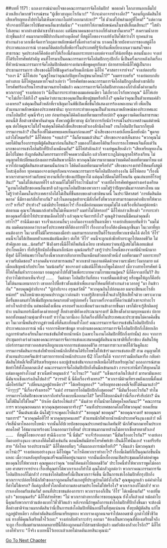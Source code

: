 ##บทที่ 1171 : แถลงการณ์น่าตกใจของคณะกรรมการจัดโอลิมปิก!
 พอตกค่ำ
โลกภายนอกเต็มไปด้วยเสียงวิพากษ์วิจารณ์ขรม
"ผู้เชี่ยวชาญอะไรกันวะ!"
"ยังจะด่าอาจารย์จางอีก?"
"ตอนที่ถูกตัดสินให้เสียเหรียญทองไปทำไมไม่เห็นพวกแกโผล่หัวออกมาล่ะหา?"
"ใช่ มัวแต่ไปพล่ามอยู่ที่ไหน!"
"แต่ความจริงจางเย่ก็ไม่ควรไปขัดขาคนอื่นเขาล้มนี่นา"
"จางเย่ทำให้ภาพลักษณ์คนในชาติเสื่อมเสียนะ!"
"ไสหัวไปเลยนะ พวกต่างชาติด่าเขาก็ช่างเถอะ แต่นี่ขนาดคนของเราเองก็ยังด่าเขางั้นเหรอ?"
สงครามน้ำลายปะทุขึ้นแล้ว!
คนมากมายตีฝีปากกันอย่างดุเดือด!
ที่สตูดิโอของจางเย่ยังเปิดไฟสว่างโร่ ทุกคนล้วนทำงานล่วงเวลาเพื่อจัดการวิกฤตภาพลักษณ์ครั้งนี้อย่างเร่งด่วน บางคนใช้เวยป๋อทางการของสตูดิโอประกาศแถลงการณ์ บางคนก็ติดต่อกับสื่อพีอาร์ในประเทศที่รู้จักกันเพื่อเบี่ยงเบนความสนใจของสาธารณะ จุดประสงค์ก็คือต้องทำให้เรื่องนี้ส่งผลกระทบทางลบต่อจางเย่ให้น้อยที่สุด
ตอนนั้นเอง จางเย่ก็ได้รับโทรศัพท์สำคัญ คนที่โทรมาเป็นคณะกรรมการจัดโอลิมปิกกรุงปักกิ่ง นี่เป็นครั้งแรกหลังเกิดเรื่องที่หัวหน้าคณะกรรมการจัดโอลิมปิกติดต่อจางเย่มาเพื่อพูดคุยกับเขา ปลายสายคือฉีอี้ไห่ผู้เป็นรองประธานกรรมการ เสียงของฉีอี้ไห่ฟังดูเคร่งเครียดเล็กน้อย
ฉีอี้ไห่ "ศาสตราจารย์จาง"
จางเย่ตอบรับ "รองฯ ฉี"
ฉีอี้ไห่เอ่ย "คุณรู้ไหมว่าคุณก่อปัญหาใหญ่ขนาดไหนไว้?"
"ผมทราบครับ" จางเย่ตอบกลับอย่างสงบ
ฉีอี้ไห่สูดลมหายใจแล้วเอ่ยว่า "โทรศัพท์ของคณะกรรมการจัดโอลิมปิกถูกสื่อต่างชาติกับโทรศัพท์ร้องเรียนโทรเข้ามาจนสายไหม้แล้ว คณะกรรมการจัดโอลิมปิกสากลเองก็กำลังตั้งคำถามกับพวกเราอยู่"
จางเย่ตอบว่า "นี่เป็นการกระทำของผมแค่คนเดียว ไม่เกี่ยวอะไรกับพวกคุณ"
ฉีอี้ไห่เอ่ย "จะไม่เกี่ยวได้ยังไง? คุณคิดว่าสถานะของคุณเป็นเพียงผู้ชมหรือยังไง? คุณคิดว่าคุณเป็นตัวแทนแค่ตัวเองเหรอ? แต่คุณเป็นตัวหลักที่เราเชิญมาในพิธีเปิดเพื่อขึ้นไปแสดงการร้องเพลงบนเวที เพื่อเป็นตัวแทนภาพลักษณ์ของประเทศชาตินะ ทุกการกระทำของคุณเป็นตัวแทนภาพลักษณ์ของประเทศและงานโอลิมปิก! คุณนี่จริงๆ เลย ก่อนทำคุณได้คิดถึงผลที่ตามมาหรือเปล่า? คุณดูความคิดเห็นสาธารณะตอนนี้สิ สื่อต่างชาติพากันด่าคุณ ทั้งพวกผู้เชี่ยวชาญ นักวิชาการกับนักวิจารณ์ในประเทศล้วนแต่ตำหนิคุณ ต่อให้คุณจะไม่ใส่ใจแต่คุณได้คิดถึงชื่อเสียงของตัวเองสักนิดไหม? งานโอลิมปิกวันแรกก็ทุบตีกรรมการแล้ว? เป็นเรื่องที่ไม่เคยพบเคยเห็นมาก่อนเลย!"
น้ำเสียงของจางเย่เอื่อยเฉื่อยยิ่งนัก "พูดจบแล้วใช่ไหมครับ?"
ฉีอี้ไห่ตอบ "จบแล้ว!"
"งั้นก็ตาผมแล้วสินะ" เสียงของจางเย่เย็นชาลง "พวกคุณไม่เคยได้ยินเรื่องการทุบตีผู้ตัดสินมาก่อนงั้นสินะ? ผมเองก็ไม่เคยได้ยินเรื่องการลงโทษคนจีนตั้งแต่วันแรกของการแข่งโอลิมปิกที่ปักกิ่งเหมือนกัน!"
ฉีอี้ไห่สำลักแล้ว!
จางเย่พูดเสียงดังว่า "เสียเหรียญทองในมือไปไม่พอ ยังถูกตัดสินโดยกรรมการที่ใจคดพวกนั้นอีก แล้วก็เพราะกฎไม่อนุญาตให้ร้องเรียน ไม่อนุญาตให้เปลี่ยนแปลงผลการตัดสินพวกนี้อีก พวกคุณไม่ควรมาถามผมว่าผมคิดถึงผลที่ตามมาไหม แต่ควรไปถามผู้ตัดสินสองสามคนนั่นก่อนว่า ได้คิดถึงผลที่ตามมาหรือยัง!"
เสียงของจางเย่ทำให้คนทั้งสตูดิโอสะดุ้งเฮือก
ทุกคนมองจางเย่คุยกับคนจากคณะกรรมการจัดโอลิมปิกอย่างงงงัน
ฉีอี้ไห่ตอบ "เรื่องนี้พวกเราสามารถร่วมกับหน่วยงานที่เกี่ยวข้องแก้ปัญหาได้ แต่คุณไปตีคนได้ที่ไหนกัน คุณเล่นบทฮีโร่อยู่สินะ!"
"ผมไม่ได้เล่นบทฮีโร่ แล้วผมก็ไม่ใช่ฮีโร่อะไรนั่นด้วย" จางเย่ถือโทรศัพท์พูดอย่างเคร่งเครียด "ดูงานโอลิมปิกของคนอื่นเขาสิ แล้วดูงานโอลิมปิกของพวกเรา ผมไม่รู้ว่าปัญหามันมาจากตรงไหน ผมไม่รู้ว่าทำไมคนในประเทศเราถึงได้ไม่เป็นที่ชื่นชอบของต่างชาติขนาดนี้ ในประวัติศาสตร์ 'การตัดสินผิดพลาด' นี่มีทางแก้สักกี่ทางกัน? แล้วในตอนสุดท้ายจะมีสักกี่ครั้งที่พวกเขาสามารถมอบคำอธิบายให้พวกเรา? หารือ? ประท้วง? แม่งมีประโยชน์อะไร! เรื่องเมื่อก่อนผมควบคุมไม่ได้ แต่เรื่องที่เกิดอยู่ต่อหน้าต่อตาผม คุณจะให้ผมแกล้งทำเป็นไม่เห็นเหรอ? ผมทำไม่ได้หรอก!"
ฉีอี้ไห่กล่าวเสียงต่ำ "การกระทำของคุณครั้งนี้ทำให้ประชาชนเดือดไปทั่ว แล้วคุณจะจัดการยังไง? คุณดูสิว่าตอนนี้มีคนด่าคุณตั้งเท่าไร?"
ฮาฉีฉีมองมา
จางจั่วและคนอื่นๆ เองก็มองจางเย่เป็นตาเดียว
จางเย่กลับตอบทันทีว่า "ผมไม่สน ผมคิดมาตลอดว่าบางครั้งประเทศชาติก็ต้องการฮีโร่ เรื่องบางเรื่องก็ต้องมีคนลุกขึ้นมา ในเวลาที่ทุกคนต้องการ ในเวลาที่ไม่มีใครยอมลงมือทำ ผมสามารถกลายเป็นฮีโร่แบบที่พวกเขาคิดได้ ต่อให้ 'ฮีโร่' คนนี้จะไม่ได้เปิดเผยตัวเลยแม้แต่นิดเดียว ต่อให้ 'ฮีโร่' คนนี้จะถูกแช่งชักหักกระดูกไปตลอดชีวิต ไม่สำคัญเลย ผม...น้อมรับ!"
ฟังถึงตรงนี้ฉีอี้ไห่ก็พลันนิ่งเงียบ เขาค้นพบว่าตนปฏิเสธไม่ได้เลยแม้แต่ประโยคเดียว ทั้งยังรู้สึกนับถือขึ้นมาเล็กน้อย
คุณน้อมรับ?
เขารู้ว่าประโยคนี้ของจางเย่มีน้ำหนักมากที่สุด!
ฉีอี้ไห่ค้นพบว่าในเรื่องนี้พวกเขากลับกลายเป็นเหมือนตัวตลกตัวหนึ่ง!
ผลที่ตามมา?
ผลกระทบ?
ความรับผิดชอบ?
แรงกดดันจากสาธารณชน?
พวกเขาล้วนเอาแต่คิดด้วยความระมัดระวังมากมาย แต่เมื่อเผชิญหน้ากับประโยค ‘ผมน้อมรับ’ ของจางเย่ แม้แต่ฉีอี้ไห่เองก็พูดไม่ออก!
เมื่อวางสายโทรศัพท์ ฉีอี้ไห่ก็พลันหัวเราะออกมา
ยอมถูกด่าไปทั้งชีวิตเพื่อระบายความโกรธแทนผู้คน?
นี่ก็คือจางเย่งั้นรึ?
สิบปากว่าไม่เท่าตาเห็นจริงๆ!
……
 
วันต่อมา
โอลิมปิกวันที่สอง
จางเย่ตื่นแต่เช้าตรู่ หรือพูดให้ถูกก็คือยังไม่ได้นอนเลยมากกว่า เขาออกไปซื้อข้าวตั้งแต่เช้าเพื่อเอามาให้คนที่ยังทำงานล่วงเวลาอยู่
"มา กินข้าวกัน"
"ขอบคุณผู้กำกับจาง"
"ผู้กำกับจาง อรุณสวัสดิ์"
"พวกคุณกินไปก่อนเลย ผมจะเขียนอะไรสักหน่อย!"
บนใบหน้าของทุกคนปรากฏแววอ่อนล้า
จางเย่รู้สึกซาบซึ้งใจแล้วก็รู้สึกเสียใจด้วย เพราะความดื้อรั้นของตนทำให้เพิ่มปัญหาแก่คนรอบตัวอยู่บ่อยครั้ง ในบางครั้งจางเย่ก็คิดว่าแม้ตัวเขาจะทำอะไรอย่างใจกล้าบ้าบิ่น แต่พอคิดถึงเพื่อน ครอบครัวและเพื่อนร่วมงานข้างกายขึ้นมา เขาก็มักจะรู้สึกผิดอยู่บ้าง
บนอินเทอร์เน็ตยังคงด่าทออยู่!
สื่อต่างชาติยังคงประณามจางเย่!
มีเสียงตั้งคำถามทุกหนแห่ง ปลายหอกทั้งหมดล้วนพุ่งมาที่จางเย่!
ทว่าในเวลานี้เอง ก็เกิดเรื่องที่สื่อในประเทศและประชาชนไม่คาดคิดขึ้นมา ในเวลานี้พลันปรากฏข่าวหนึ่งที่สั่นสะเทือนทั่วโลก!
คณะกรรมการจัดการแข่งขันโอลิมปิกปักกิ่งประกาศแถลงการณ์
หนึ่ง จากการศึกษาข้อมูล ทางด้านของคณะกรรมการจัดโอลิมปิกปักกิ่งได้ยกเลิกกฎการห้ามร้องเรียนในการแข่งขันกีฬายกน้ำหนัก (เฉพาะในงานโอลิมปิกที่ปักกิ่งเท่านั้น)
สอง จากการประชุมอย่างเร่งด่วนของคณะกรรมการจัดการแข่งและสมาคมผู้ตัดสินนานาชาติที่เกี่ยวข้อง ตัดสินให้คูเปอร์กรรมการชาวออสเตรเลียถูกแบนจากการแข่งตลอดชีวิต กรรมการชาวเกาหลีใต้วันคูอีและกรรมการตัดสินการแข่งกีฬายกน้ำหนักอีกสี่ท่านได้รับโทษไม่ให้เข้าร่วมการแข่งสองปี!
สาม อนุญาตให้ตัวแทนประเทศจีนเข้าร่วมรายการยกน้ำหนักประเภท 62 กิโลกรัมได้ จากการร่วมมือกันหารือ กลับคำตัดสินให้หลี่เจียสี่ได้รับเหรียญทอง และผู้เข้าแข่งขันจากเกาหลีเหนือได้รับเหรียญเงิน!
แถลงการณ์สามข้อทำให้ทั้งโลกตกตะลึง!
คณะกรรมการจัดโอลิมปิกปักกิ่งยื่นมือเข้ามาแล้ว การกระทำนี้ทำให้ทุกคนได้แต่มองดูอย่างโง่งม!
ชาวเน็ตหัวหมุนแล้ว!
"อะไรนะ?"
"แม่ง!"
"แข็งแกร่งเกินไปแล้ว! มารดามันเหอะ นี่มันจะแข็งแกร่งเกินไปแล้ว!"
“สวรรค์! นี่ นี่คือเรื่องจริงเหรอ?"
"พวกเรามีด้านที่ทรงพลังแบบนี้ตั้งแต่เมื่อไหร่กัน!"
"เปลี่ยนกฎอยู่ฝ่ายเดียว?"
"ได้เหรียญทอง?"
"เหรียญทองของหลี่เจียสี่ได้คืนมาแล้ว?"
"อ๊าๆๆๆ!"
"นี่เรื่องจริงเหรอ?"
"แม่ง! กรรมการโอลิมปิกปักกิ่งสุดยอด!"
"นี่มันเรื่องอะไรกัน? ทำไมกรรมการโอลิมปิกของพวกเราถึงทำเรื่องแบบนี้ออกมาได้? ใครก็ได้บอกฉันทีว่านี่เรื่องจริงรึเปล่า? ฉันไม่ได้ฝันไปใช่ไหม?"
"บ้าเอ๊ย ฉันร้องไห้แล้ว!"
"ฉันด้วย ทำไมน้ำตาไม่หยุดไหลกันนะ?"
"คณะกรรมการฯ พวกคุณยอดมาก พวกคุณสุดยอดมากจริงๆ!"
"คนทั้งประเทศขอกดไลก์ให้พวกคุณ! ยอดเยี่ยมมาก!"
"ตื่นเต้นชะมัด ฉันไม่รู้ว่าจะพูดอะไรดีแล้ว!"
"ขอบคุณ! ขอบคุณ!"
"ขอบคุณจางเย่! ขอบคุณกรรมการฯ!"
"พวกคุณคือฮีโร่! พวกคุณทุกคนเลย!"
ตัวแทนนักกีฬายกน้ำหนักประเทศจีนงุนงงแล้ว!
หลี่เจียสี่น้ำตาไหลอาบใบหน้า จากนั้นก็อัปเวยป๋อขอบคุณประเทศบ้านเกิดทันที!
นักกีฬามากมายในประเทศกดไลค์!
โค้ชมากมายร้องตะโกนออกมาว่าเยี่ยม!
ประชาชนมากมายล้วนไม่อยากเชื่อสายตาตัวเอง!
……
 
ที่สตูดิโอของจางเย่
ฮาฉีฉีงงงวย "นี่ นี่มัน!"
จางจั่วร้องออกมา "นี่มันเรื่องอะไรกัน?"
จางเย่เองก็มองอย่างงุนงง เขาเองก็คิดไม่ถึงเช่นกัน
ตอนนี้พลันมีสายโทรศัพท์เข้า เป็นฉีอี้ไห่นั่นเอง!
จางเย่รีบรับสาย "ฮัลโหล รองประธานฉี!"
ฉีอี้ไห่ตอบยิ้มๆ "เห็นแถลงการณ์หรือยัง?"
"เห็นแล้ว นี่พวกคุณทำอะไรน่ะ?" จางเย่ตอบอย่างงุนงง
ฉีอี้ไห่พูด "อะไรคือพวกเราทำอะไร? เรื่องนี้เดิมทีก็เป็นคุณก่อขึ้นนั่นแหละ เมื่อวานหลังคุยกับคุณเสร็จผมก็คิดอยู่นานมาก จากนั้นเมื่อเบื้องบนเปิดประชุมผมก็ส่งต่อคำพูดของคุณไปให้พวกเขา คุณพูดเองว่าคุณ 'ยอมให้คนด่าไปตลอดชีวิต' ประโยคนี้ทำให้พวกเราพูดไม่ออกเลย ศาสตราจารย์จาง เรื่องที่คุณทำได้พวกเราเองก็ทำได้ คุณไม่กลัวถูกต่อว่า พวกเราคณะกรรมการจัดโอลิมปิกเองก็ไม่กลัว! การแข่งโอลิมปิกครั้งนี้เป็นพวกเราจัดขึ้น นี่เป็นการแข่งโอลิมปิกที่กรุงปักกิ่ง พวกเราจะปล่อยให้นักกีฬาของเราถูกคนอื่นรังแกอยู่ที่ประตูบ้านได้ยังไงกัน? คุณพูดถูกแล้ว แค่คำด่าไม่กี่คำไม่ใช่เหรอ? ก็แค่ถูกสื่อทั่วโลกตั้งคำถามสองสามประโยคไม่ใช่หรือไง? พวกเราเองก็ไม่กลัว! พวกเราเองก็ยอมรับเช่นกัน! ตอนที่ประชาชนต้องการเรา พวกเราเองก็เป็น 'ฮีโร่' ได้เหมือนกัน!"
จางเย่ยิ้มแล้ว "ขอบคุณครับ"
ฉีอี้ไห่ส่ายศีรษะ "ไม่ พวกเราต่างหากที่ควรขอบคุณคุณ ยังไงก็แล้วแต่ หม้อดำใบนี้คุณกับพวกเราล้วนต้องแบกไว้ชั่วชีวิตแล้ว หลังจากนี้ถ้าพูดถึงการแข่งโอลิมปิกที่ปักกิ่งขึ้นมา จะต้องมีสื่อต่างชาติจำนวนมากตัดสินว่านี่เป็นการแข่งโอลิมปิกที่มีนอกมีในที่สุดแน่นอน ทั้งทุบตีผู้ตัดสิน แก้ไขกฎอยู่ฝ่ายเดียว กลับคำตัดสินเปลี่ยนเหรียญทอง พวกเราคงถูกคนจดจำไปตลอดชาติ ถูกด่าไปชั่วชีวิตแน่ ทางที่ดีคุณก็เตรียมใจไว้เถอะ"
จางเย่กลับหัวเราะฮ่าๆ ออกมา "ต้องเป็นพวกคุณที่ต้องเตรียมใจถึงจะถูก เรื่องที่ผมทำมาตลอดหลายปีนี้ก็ต้องถูกคนด่าไปสามชาติอยู่แล้ว ผมยังต้องกลัวอะไรอีก?"
ฉีอี้ไห่เองก็หัวเราะ "ก็จริง แบกหนี้ไว้เยอะแล้วเลยไม่กดดันเลยสินะคุณน่ะ"
 


[Go To Next Chapter]( ./272.md)